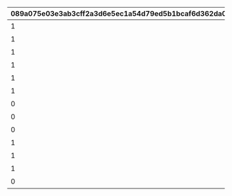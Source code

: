 |089a075e03e3ab3cff2a3d6e5ec1a54d79ed5b1bcaf6d362da04e85a7b71b06b|1b3a3ec23fc025693cf363789f208501e37ac2100d459759c739877046b4e3dd|a0e559bca5518f63a96b1e025f357067c7e11df63d54f6143beb6e64d7b27f58|502a7cb826a5b852f3ac7269fe69763ede967d60287b079b18372b6a6633b0f8|502133fae44f8d154bdee0e42b76b2392ed5f79e1bb60415848d054109df2587|0e6e1c94a4395ca4994683e46d568cb2892c350b8e5d3222bb5096efc5d3d42c|64980a4d824d1937bb99ac5e343c64632f0d623be26e2bf296d15a4c3b985333|2dff9a20b2de575a66b166ca473e82444adacf4a2cf16e19962c1d2bb0a56727|4a55d3e034af12f14f8b7f05ac3265b27c25f39ae097a4b05cacf70aff61dcf2|
| --- | --- | --- | --- | --- | --- | --- | --- | --- |
|1|1|1002|7008|全プレイヤーでバンディ・シスターズを合計500,000回倒そう|32000101|1010|500000|32000101|
|1|2|1002|7008|全プレイヤーでバンディ・シスターズを合計750,000回倒そう|32000102|1010|750000|32000102|
|1|3|1002|7008|全プレイヤーでバンディ・シスターズを合計1,000,000回倒そう|32000103|1010|1000000|32000103|
|1|4|1003|7008|全プレイヤーでフレイヤを合計500,000回倒そう|32000104|1010|500000|32000104|
|1|5|1003|7008|全プレイヤーでフレイヤを合計750,000回倒そう|32000105|1010|750000|32000105|
|1|6|1003|7008|全プレイヤーでフレイヤを合計1,000,000回倒そう|32000106|1010|1000000|32000106|
|0|7|1004|7008|全プレイヤーでアラクネを合計1,000,000回倒そう|32000107|1010|1000000|32000107|
|0|8|1004|7008|全プレイヤーでアラクネを合計1,500,000回倒そう|32000108|1010|1500000|32000108|
|0|9|1004|7008|全プレイヤーでアラクネを合計2,000,000回倒そう|32000109|1010|2000000|32000109|
|1|10|1001|7007|宝石蜘蛛の群れに1回挑戦しよう|32000110|1009|1|32000110|
|1|11|1002|7007|バンディ・シスターズを1回倒そう|32000111|1009|1|32000111|
|1|12|1003|7007|フレイヤを1回倒そう|32000112|1009|1|32000112|
|0|13|1004|7007|アラクネを1回倒そう|32000113|1009|1|32000113|